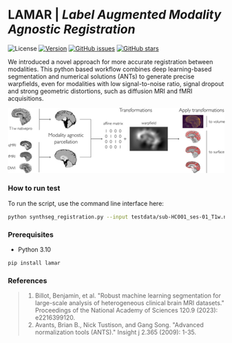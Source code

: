 # LAMAR   |   *Label Augmented Modality Agnostic Registration*

<div align="left">
  
![License](https://img.shields.io/badge/license-BSD-brightgreen) [![Version](https://img.shields.io/github/v/tag/LaMAR/z-brains)](https://github.com/MICA-MNI/LaMAR) [![GitHub issues](https://img.shields.io/github/issues/MICA-MNI/LaMAR?color=brightgreen)](https://github.com/MICA-MNI/LaMAR/issues) [![GitHub stars](https://img.shields.io/github/stars/MICA-MNI/LaMAR.svg?style=flat&label=%E2%AD%90%EF%B8%8F%20stars&color=brightgreen)](https://github.com/MICA-MNI/LaMAR/stargazers)
  
</div>

We introduced a novel approach for more accurate registration between modalities. This python based workflow combines deep learning-based segmentation and numerical solutions (ANTs) to generate precise warpfields, even for modalities with low signal-to-noise ratio, signal dropout and strong geometric distortions, such as diffusion MRI and fMRI acquisitions. 

![lamar_workflow](docs/workflow.png)

### How to run test

To run the script, use the command line interface here:
```bash
python synthseg_registration.py --input testdata/sub-HC001_ses-01_T1w.nii.gz --reference testdata/sub-HC001_ses-02_T1w.nii --output "registered.nii.gz" --workdir workdir
```
### Prerequisites

- Python 3.10

```bash
pip install lamar
```

### References
> 1.	Billot, Benjamin, et al. "Robust machine learning segmentation for large-scale analysis of heterogeneous clinical brain MRI datasets." Proceedings of the National Academy of Sciences 120.9 (2023): e2216399120.
> 1.	Avants, Brian B., Nick Tustison, and Gang Song. "Advanced normalization tools (ANTS)." Insight j 2.365 (2009): 1-35.

